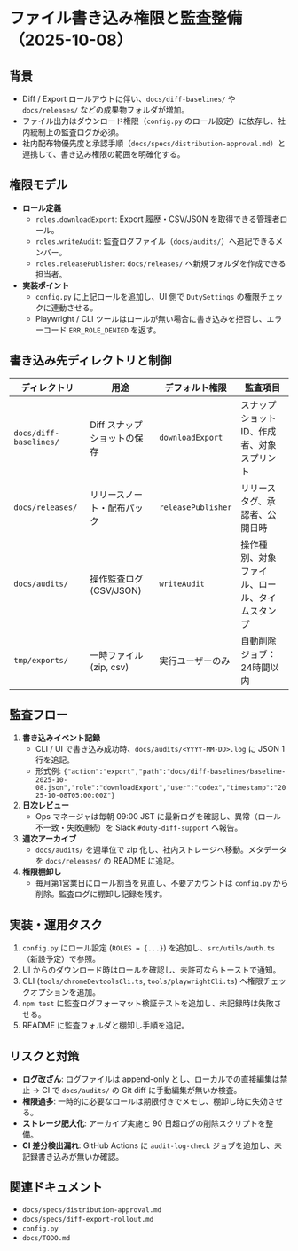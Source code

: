<!--
  docs/specs/file-write-audit.md
  場所: docs/specs/
  目的: 社内配布時のファイル書き込み権限と監査フローを整理し、運用時の統制を確保する。
  背景: TODO「ファイル書き込みの権限 / 監査整備（社内配布手順）」の DoD を満たす。
-->

# ファイル書き込み権限と監査整備（2025-10-08）

## 背景
- Diff / Export ロールアウトに伴い、`docs/diff-baselines/` や `docs/releases/` などの成果物フォルダが増加。
- ファイル出力はダウンロード権限（`config.py` のロール設定）に依存し、社内統制上の監査ログが必須。
- 社内配布物優先度と承認手順（`docs/specs/distribution-approval.md`）と連携して、書き込み権限の範囲を明確化する。

## 権限モデル
- **ロール定義**  
  - `roles.downloadExport`: Export 履歴・CSV/JSON を取得できる管理者ロール。  
  - `roles.writeAudit`: 監査ログファイル（`docs/audits/`）へ追記できるメンバー。  
  - `roles.releasePublisher`: `docs/releases/` へ新規フォルダを作成できる担当者。  
- **実装ポイント**  
  - `config.py` に上記ロールを追加し、UI 側で `DutySettings` の権限チェックに連動させる。  
  - Playwright / CLI ツールはロールが無い場合に書き込みを拒否し、エラーコード `ERR_ROLE_DENIED` を返す。

## 書き込み先ディレクトリと制御
| ディレクトリ | 用途 | デフォルト権限 | 監査項目 |
| --- | --- | --- | --- |
| `docs/diff-baselines/` | Diff スナップショットの保存 | `downloadExport` | スナップショットID、作成者、対象スプリント |
| `docs/releases/` | リリースノート・配布パック | `releasePublisher` | リリースタグ、承認者、公開日時 |
| `docs/audits/` | 操作監査ログ (CSV/JSON) | `writeAudit` | 操作種別、対象ファイル、ロール、タイムスタンプ |
| `tmp/exports/` | 一時ファイル (zip, csv) | 実行ユーザーのみ | 自動削除ジョブ：24時間以内 |

## 監査フロー
1. **書き込みイベント記録**  
   - CLI / UI で書き込み成功時、`docs/audits/<YYYY-MM-DD>.log` に JSON 1行を追記。  
   - 形式例: `{"action":"export","path":"docs/diff-baselines/baseline-2025-10-08.json","role":"downloadExport","user":"codex","timestamp":"2025-10-08T05:00:00Z"}`  
2. **日次レビュー**  
   - Ops マネージャは毎朝 09:00 JST に最新ログを確認し、異常（ロール不一致・失敗連続）を Slack `#duty-diff-support` へ報告。  
3. **週次アーカイブ**  
   - `docs/audits/` を週単位で zip 化し、社内ストレージへ移動。メタデータを `docs/releases/` の README に追記。  
4. **権限棚卸し**  
   - 毎月第1営業日にロール割当を見直し、不要アカウントは `config.py` から削除。監査ログに棚卸し記録を残す。

## 実装・運用タスク
1. `config.py` にロール設定 (`ROLES = {...}`) を追加し、`src/utils/auth.ts`（新設予定）で参照。  
2. UI からのダウンロード時はロールを確認し、未許可ならトーストで通知。  
3. CLI (`tools/chromeDevtoolsCli.ts`, `tools/playwrightCli.ts`) へ権限チェックオプションを追加。  
4. `npm test` に監査ログフォーマット検証テストを追加し、未記録時は失敗させる。  
5. README に監査フォルダと棚卸し手順を追記。

## リスクと対策
- **ログ改ざん**: ログファイルは append-only とし、ローカルでの直接編集は禁止 → CI で `docs/audits/` の Git diff に手動編集が無いか検査。  
- **権限過多**: 一時的に必要なロールは期限付きでメモし、棚卸し時に失効させる。  
- **ストレージ肥大化**: アーカイブ実施と 90 日超ログの削除スクリプトを整備。  
- **CI 差分検出漏れ**: GitHub Actions に `audit-log-check` ジョブを追加し、未記録書き込みが無いか確認。

## 関連ドキュメント
- `docs/specs/distribution-approval.md`
- `docs/specs/diff-export-rollout.md`
- `config.py`
- `docs/TODO.md`

